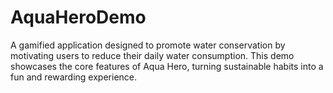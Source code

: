 # AquaHeroDemo
A gamified application designed to promote water conservation by motivating users to reduce their daily water consumption. This demo showcases the core features of Aqua Hero, turning sustainable habits into a fun and rewarding experience.
